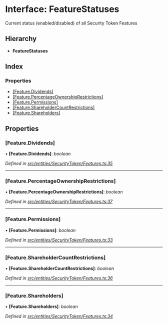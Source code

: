 # Interface: FeatureStatuses

Current status (enabled/disabled) of all Security Token Features

## Hierarchy

* **FeatureStatuses**

## Index

### Properties

* [[Feature.Dividends]](entities.securitytoken.featurestatuses.md#[feature.dividends])
* [[Feature.PercentageOwnershipRestrictions]](entities.securitytoken.featurestatuses.md#[feature.percentageownershiprestrictions])
* [[Feature.Permissions]](entities.securitytoken.featurestatuses.md#[feature.permissions])
* [[Feature.ShareholderCountRestrictions]](entities.securitytoken.featurestatuses.md#[feature.shareholdercountrestrictions])
* [[Feature.Shareholders]](entities.securitytoken.featurestatuses.md#[feature.shareholders])

## Properties

###  [Feature.Dividends]

• **[Feature.Dividends]**: *boolean*

*Defined in [src/entities/SecurityToken/Features.ts:35](https://github.com/PolymathNetwork/polymath-sdk/blob/1abe1ae/src/entities/SecurityToken/Features.ts#L35)*

___

###  [Feature.PercentageOwnershipRestrictions]

• **[Feature.PercentageOwnershipRestrictions]**: *boolean*

*Defined in [src/entities/SecurityToken/Features.ts:37](https://github.com/PolymathNetwork/polymath-sdk/blob/1abe1ae/src/entities/SecurityToken/Features.ts#L37)*

___

###  [Feature.Permissions]

• **[Feature.Permissions]**: *boolean*

*Defined in [src/entities/SecurityToken/Features.ts:33](https://github.com/PolymathNetwork/polymath-sdk/blob/1abe1ae/src/entities/SecurityToken/Features.ts#L33)*

___

###  [Feature.ShareholderCountRestrictions]

• **[Feature.ShareholderCountRestrictions]**: *boolean*

*Defined in [src/entities/SecurityToken/Features.ts:36](https://github.com/PolymathNetwork/polymath-sdk/blob/1abe1ae/src/entities/SecurityToken/Features.ts#L36)*

___

###  [Feature.Shareholders]

• **[Feature.Shareholders]**: *boolean*

*Defined in [src/entities/SecurityToken/Features.ts:34](https://github.com/PolymathNetwork/polymath-sdk/blob/1abe1ae/src/entities/SecurityToken/Features.ts#L34)*
